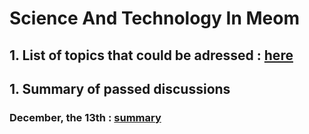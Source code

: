 # Science And Technology In Meom

## 1. List of topics that could be adressed : [here](list_topics.md)

## 1. Summary of passed discussions

### December, the 13th : [summary](2018-12-13-summary-satim.md)
